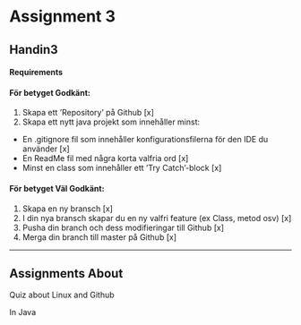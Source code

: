 # Assignment 3

## Handin3
#### Requirements
#### För betyget Godkänt:
1. Skapa ett ’Repository’ på Github [x]
2. Skapa ett nytt java projekt som innehåller minst:
* En .gitignore fil som innehåller konfigurationsfilerna för den IDE du använder [x]
* En ReadMe fil med några korta valfria ord [x]
* Minst en class som innehåller ett ’Try Catch’-block [x]
  
#### För betyget Väl Godkänt:
1. Skapa en ny bransch [x]
2. I din nya bransch skapar du en ny valfri feature (ex Class, metod osv) [x]
3. Pusha din branch och dess modifieringar till Github [x]
4. Merga din branch till master på Github [x]

---

## Assignments About 

Quiz about Linux and Github

In Java

